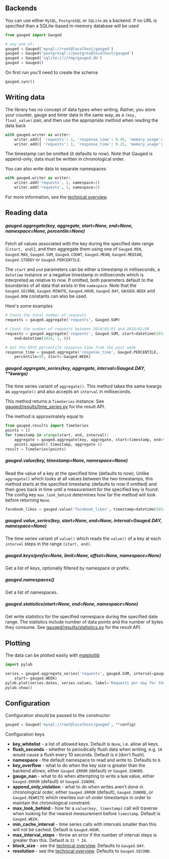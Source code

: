 ## Backends

You can use either `MySQL`, `PostgreSQL` or `SQLite` as a backend. If no URL is specified than a SQLite-based in-memory database will be used

```python
from gauged import Gauged

# any one of:
gauged = Gauged('mysql://root@localhost/gauged')
gauged = Gauged('postgresql://postgres@localhost/gauged')
gauged = Gauged('sqlite:////tmp/gauged.db')
gauged = Gauged()
```

On first run you'll need to create the schema

```python
gauged.sync()
```

## Writing data

The library has no concept of data types when writing. Rather, you store your counter, gauge and timer data in the same way, as a `(key, float_value)` pair, and then use the appropriate method when reading the data back

```python
with gauged.writer as writer:
    writer.add({ 'requests': 1, 'response_time': 0.45, 'memory_usage': 145.6 }, timestamp=1389747759902)
    writer.add({ 'requests': 1, 'response_time': 0.25, 'memory_usage': 148.3 }, timestamp=1389747760456)
```

The timestamp can be omitted (it defaults to now). Note that Gauged is append-only; data must be written in chronological order.

You can also write data to separate namespaces

```python
with gauged.writer as writer:
    writer.add('requests', 1, namespace=1)
    writer.add('requests', 1, namespace=2)
```

For more information, see the [technical overview][technical-overview].

## Reading data

##### gauged.aggregate(key, aggregate, start=None, end=None, namespace=None, percentile=None)

Fetch all values associated with the key during the specified date range (`[start, end)`), and then aggregate them using one of `Gauged.MIN`, `Gauged.MAX`, `Gauged.SUM`, `Gauged.COUNT`, `Gauged.MEAN`, `Gauged.MEDIAN`, `Gauged.STDDEV` or `Gauged.PERCENTILE`.

The `start` and `end` parameters can be either a timestamp in milliseconds, a `datetime` instance or a negative timestamp in milliseconds which is interpreted as relative to now. If omitted, both parameters default to the boundaries of all data that exists in the `namespace`. Note that the `Gauged.SECOND`, `Gauged.MINUTE`, `Gauged.HOUR`, `Gauged.DAY`, `GAUGED.WEEK` and `Gauged.NOW` constants can also be used.

Here's some examples

```python
# Count the total number of requests
requests = gauged.aggregate('requests', Gauged.SUM)

# Count the number of requests between 2014/01/01 and 2014/01/08
requests = gauged.aggregate('requests', Gauged.SUM, start=datetime(2014, 1, 1),
    end=datetime(2014, 1, 8))

# Get the 95th percentile response time from the past week
response_time = gauged.aggregate('response_time', Gauged.PERCENTILE,
    percentile=95, start=-Gauged.WEEK)
```

##### gauged.aggregate_series(key, aggregate, interval=Gauged.DAY, **kwargs)

The time series variant of `aggregate()`. This method takes the same kwargs as `aggregate()` and also accepts an `interval` in milliseconds.

This method returns a `TimeSeries` instance. See [gauged/results/time_series.py][time_series.py] for the result API.

The method is approximately equal to

```python
from gauged.results import TimeSeries
points = []
for timestamp in xrange(start, end, interval):
    aggregate = gauged.aggregate(key, aggregate, start=timestamp, end=timestamp+interval)
    points.append(( timestamp, aggregate ))
result = TimeSeries(points)
```

##### gauged.value(key, timestamp=None, namespace=None)

Read the value of a key at the specified time (defaults to now). Unlike `aggregate()` which looks at all values between the two timestamps, this method starts at the specified timestamp (defaults to now if omitted) and then goes back in time until a measurement for the specified key is found. The config key `max_look_behind` determines how far the method will look before returning `None`.

```python
facebook_likes = gauged.value('facebook_likes', timestamp=datetime(2014, 1, 23))
```

##### gauged.value_series(key, start=None, end=None, interval=Gauged.DAY, namespace=None)

The time series variant of `value()` which reads the `value()` of a key at each `interval` steps in the range `[start, end)`.

##### gauged.keys(prefix=None, limit=None, offset=None, namespace=None)

Get a list of keys, optionally filtered by namespace or prefix.

##### gauged.namespaces()

Get a list of namespaces.

##### gauged.statistics(start=None, end=None, namespace=None)

Get write statistics for the specified namespace during the specified date range. The statistics include number of data points and the number of bytes they consume. See [gauged/results/statistics.py][statistics.py] for the result API.

## Plotting

The data can be plotted easily with [matplotlib][matplotlib]

```python
import pylab

series = gauged.aggregate_series('requests', gauged.SUM, interval=gauged.DAY,
    start=-gauged.WEEK)
pylab.plot(series.dates, series.values, label='Requests per day for the past week')
pylab.show()
```

## Configuration

Configuration should be passed to the constructor

```python
gauged = Gauged('mysql://root@localhost/gauged', **config)
```

Configuration keys

- **key_whitelist** - a list of allowed keys. Default is `None`, i.e. allow all keys.
- **flush_seconds** - whether to periodically flush data when writing, e.g. `10` would cause a flush every 10 seconds. Default is `0` (don't flush).
- **namespace** - the default namespace to read and write to. Defaults to `0`.
- **key_overflow** - what to do when the key size is greater than the backend allows, either `Gauged.ERROR` (default) or `Gauged.IGNORE`.
- **gauge_nan** - what to do when attempting to write a `NaN` value, either `Gauged.ERROR` (default) or `Gauged.IGNORE`.
- **append_only_violation** - what to do when writes aren't done in chronological order, either `Gauged.ERROR` (default), `Gauged.IGNORE`, or `Gauged.REWRITE` which rewrites out-of-order timestamps in order to maintain the chronological constraint.
- **max_look_behind** - how far a `value(key, timestamp)` call will traverse when looking for the nearest measurement before `timestamp`. Default is `Gauged.WEEK`.
- **min_cache_interval** - time series calls with intervals smaller than this will not be cached. Default is `Gauged.HOUR`.
- **max_interval_steps** - throw an error if the number of interval steps is greater than this. Default is `31 * 24`.
- **block_size** - see the [technical overview][technical-overview]. Defaults to `Gauged.DAY`.
- **resolution** - see the [technical overview][technical-overview]. Defaults to `Gauged.SECOND`.


[technical-overview]: https://github.com/chriso/gauged/blob/master/docs/technical-overview.md
[time_series.py]: https://github.com/chriso/gauged/blob/master/gauged/results/time_series.py
[statistics.py]: https://github.com/chriso/gauged/blob/master/gauged/results/statistics.py
[matplotlib]: http://matplotlib.org/

